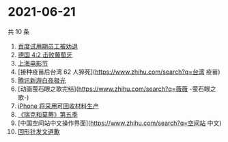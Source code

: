 # 2021-06-21

共 10 条

<!-- BEGIN -->
<!-- 最后更新时间 Mon Jun 21 2021 12:08:08 GMT+0800 (China Standard Time) -->

1. [百度试用期员工被劝退](https://www.zhihu.com/search?q=百度员工被劝退)
2. [德国 4:2 击败葡萄牙](https://www.zhihu.com/search?q=德国队)
3. [上海电影节](https://www.zhihu.com/search?q=上海电影节)
4. [接种疫苗后台湾 62 人猝死](https://www.zhihu.com/search?q=台湾 疫苗)
5. [腾讯新游白夜极光](https://www.zhihu.com/search?q=白夜极光)
6. [动画萤石眼之歌完结](https://www.zhihu.com/search?q=薇薇 -萤石眼之歌-)
7. [iPhone 将采用可回收材料生产](https://www.zhihu.com/search?q=苹果)
8. [《瑞克和莫蒂》第五季](https://www.zhihu.com/search?q=瑞克和莫蒂)
9. [中国空间站中文操作界面](https://www.zhihu.com/search?q=空间站 中文)
10. [回形针发文道歉](https://www.zhihu.com/search?q=回形针道歉)

<!-- END -->
